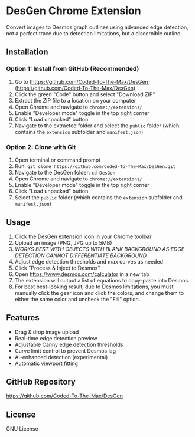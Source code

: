 # DesGen Chrome Extension

Convert images to Desmos graph outlines using advanced edge detection, not a perfect trace due to detection limitations, but a discernible outline.

## Installation

### Option 1: Install from GitHub (Recommended)

1. Go to [https://github.com/Coded-To-The-Max/DesGen](https://github.com/Coded-To-The-Max/DesGen)
2. Click the green "Code" button and select "Download ZIP"
3. Extract the ZIP file to a location on your computer
4. Open Chrome and navigate to `chrome://extensions/`
5. Enable "Developer mode" toggle in the top right corner
6. Click "Load unpacked" button
7. Navigate to the extracted folder and select the `public` folder (which contains the `extension` subfolder and `manifest.json`)

### Option 2: Clone with Git

1. Open terminal or command prompt
2. Run: `git clone https://github.com/Coded-To-The-Max/DesGen.git`
3. Navigate to the DesGen folder: `cd DesGen`
4. Open Chrome and navigate to `chrome://extensions/`
5. Enable "Developer mode" toggle in the top right corner
6. Click "Load unpacked" button
7. Select the `public` folder (which contains the `extension` subfolder and `manifest.json`)

## Usage

1. Click the DesGen extension icon in your Chrome toolbar
2. Upload an image (PNG, JPG up to 5MB)
3. *WORKS BEST WITH OBJECTS WITH BLANK BACKGROUND AS EDGE DETECTION CANNOT DIFFERENTIATE BACKGROUND*
4. Adjust edge detection thresholds and max curves as needed
5. Click "Process & Inject to Desmos"
6. Open https://www.desmos.com/calculator in a new tab
7. The extension will output a list of equations to copy-paste into Desmos.
8. For best best-looking result, due to Desmos limitations, you must manually click the gear icon and click the colors, and change them to either the same color and uncheck the "Fill" option.

## Features

- Drag & drop image upload
- Real-time edge detection preview
- Adjustable Canny edge detection thresholds
- Curve limit control to prevent Desmos lag
- AI-enhanced detection (experimental)
- Automatic viewport fitting

## GitHub Repository

https://github.com/Coded-To-The-Max/DesGen

## License

GNU License
